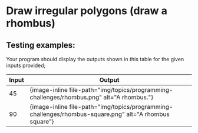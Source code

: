 # Draw irregular polygons (draw a rhombus)

## Testing examples:

Your program should display the outputs shown in this table for the given inputs provided;

| Input     | Output                                                                          |
| --------- | ------------------------------------------------------------------------------- |
| 45        | {image-inline file-path="img/topics/programming-challenges/rhombus.png" alt="A rhombus."}        |
| 90        | {image-inline file-path="img/topics/programming-challenges/rhombus-square.png" alt="A rhombus square"} |
